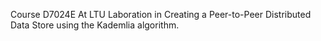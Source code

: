 Course D7024E At LTU
Laboration in Creating a Peer-to-Peer Distributed Data Store using the Kademlia algorithm.
